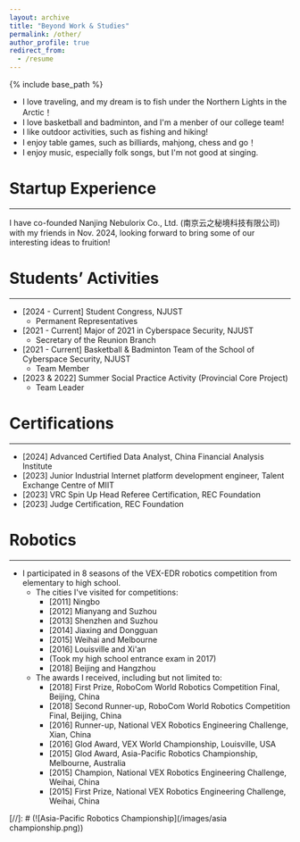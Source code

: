 ```yaml
---
layout: archive
title: "Beyond Work & Studies"
permalink: /other/
author_profile: true
redirect_from:
  - /resume
---
```


{% include base_path %}

* I love traveling, and my dream is to fish under the Northern Lights in the Arctic！
* I love basketball and badminton, and I'm a menber of our college team!
* I like outdoor activities, such as fishing and hiking!
* I enjoy table games, such as billiards, mahjong, chess and go！
* I enjoy music, especially folk songs, but I'm not good at singing.

Startup Experience
======
---
I have co-founded Nanjing Nebulorix Co., Ltd. (南京云之秘境科技有限公司) with my friends in Nov. 2024, looking forward to bring some of our interesting ideas to fruition!

Students’ Activities
======
---
* [2024 - Current] Student Congress, NJUST
  * Permanent Representatives
* [2021 - Current] Major of 2021 in Cyberspace Security, NJUST
  * Secretary of the Reunion Branch
* [2021 - Current] Basketball & Badminton Team of the School of Cyberspace Security, NJUST
  * Team Member
* [2023 & 2022] Summer Social Practice Activity (Provincial Core Project)
  * Team Leader

Certifications
======
---
* [2024] Advanced Certified Data Analyst, China Financial Analysis Institute
* [2023] Junior Industrial Internet platform development engineer, Talent Exchange Centre of MIIT
* [2023] VRC Spin Up Head Referee Certification, REC Foundation
* [2023] Judge Certification, REC Foundation

Robotics
======
---
* I participated in 8 seasons of the VEX-EDR robotics competition from elementary to high school.
  * The cities I've visited for competitions:
    * [2011] Ningbo
    * [2012] Mianyang and Suzhou
    * [2013] Shenzhen and Suzhou
    * [2014] Jiaxing and Dongguan
    * [2015] Weihai and Melbourne
    * [2016] Louisville and Xi'an
    * (Took my high school entrance exam in 2017)
    * [2018] Beijing and Hangzhou
  * The awards I received, including but not limited to:
    * [2018] First Prize, RoboCom World Robotics Competition Final, Beijing, China
    * [2018] Second Runner-up, RoboCom World Robotics Competition Final, Beijing, China
    * [2016] Runner-up, National VEX Robotics Engineering Challenge, Xian, China
    * [2016] Glod Award, VEX World Championship, Louisville, USA
    * [2015] Glod Award, Asia-Pacific Robotics Championship, Melbourne, Australia
    * [2015] Champion, National VEX Robotics Engineering Challenge, Weihai, China
    * [2015] First Prize, National VEX Robotics Engineering Challenge, Weihai, China

[//]: # (![Asia-Pacific Robotics Championship](/images/asia championship.png))
